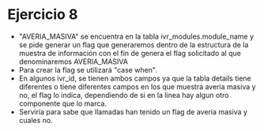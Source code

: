# Ejercicio 8
* "AVERIA_MASIVA" se encuentra en la tabla ivr_modules.module_name y se pide generar un flag que generaremos dentro de la estructura de la muestra de información con el fin de genera el flag solicitado al que denominaremos AVERIA_MASIVA
* Para crear la flag se utilizará "case when".
* En algunos ivr_id, se tienen ambos campos ya que la tabla details tiene diferentes o tiene diferentes campos en los que muestra averia masiva y no, el flag lo indica, dependiendo de si en la linea hay algun otro componente que lo marca.
* Serviría para sabe que llamadas han tenido un flag de averia masiva y cuales no.